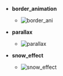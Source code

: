  - **border_animation**
   - ![border_ani](https://github.com/JaeHyunYu/Web_Effect/assets/45021096/e56fb87f-7ad3-421f-9215-73e58485e774)

 - **parallax**
   - ![parallax](https://github.com/JaeHyunYu/Web_Effect/assets/45021096/2d960ae3-38b7-4327-a133-d79b9a1ae4ec)

 - **snow_effect**
   - ![snow_effect](https://github.com/JaeHyunYu/Web_Effect/assets/45021096/8c53bce2-9c3c-4440-8884-35a3c7960dff)
